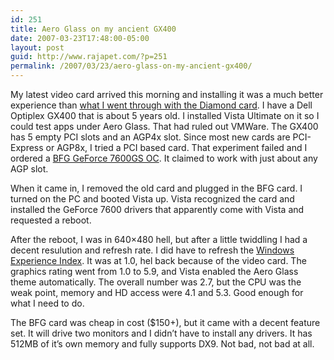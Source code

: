 ```yaml
---
id: 251
title: Aero Glass on my ancient GX400
date: 2007-03-23T17:48:00-05:00
layout: post
guid: http://www.rajapet.com/?p=251
permalink: /2007/03/23/aero-glass-on-my-ancient-gx400/
---
```

My latest video card arrived this morning and installing it was a much better experience than [what I went through with the Diamond card](http://anotherlab.blogspot.com/2007/03/i-not-impressed-with-diamond-multimedia.html "I'm not impressed with Diamond Multimedia support"). I have a Dell Optiplex GX400 that is about 5 years old. I installed Vista Ultimate on it so I could test apps under Aero Glass. That had ruled out VMWare. The GX400 has 5 empty PCI slots and an AGP4x slot. Since most new cards are PCI-Express or AGP8x, I tried a PCI based card. That experiment failed and I ordered a [BFG GeForce 7600GS OC](http://www.bfgtech.com/7600GS_512.html "BFG product page"). It claimed to work with just about any AGP slot.

When it came in, I removed the old card and plugged in the BFG card. I turned on the PC and booted Vista up. Vista recognized the card and installed the GeForce 7600 drivers that apparently come with Vista and requested a reboot.

After the reboot, I was in 640&#215;480 hell, but after a little twiddling I had a decent resulution and refresh rate. I did have to refresh the [Windows Experience Index](http://technet.microsoft.com/en-us/windowsvista/aa940972.aspx "Windows Experience Index: Overview"). It was at 1.0, hel back because of the video card. The graphics rating went from 1.0 to 5.9, and Vista enabled the Aero Glass theme automatically. The overall number was 2.7, but the CPU was the weak point, memory and HD access were 4.1 and 5.3. Good enough for what I need to do.

The BFG card was cheap in cost ($150+), but it came with a decent feature set. It will drive two monitors and I didn&#8217;t have to install any drivers. It has 512MB of it&#8217;s own memory and fully supports DX9. Not bad, not bad at all.